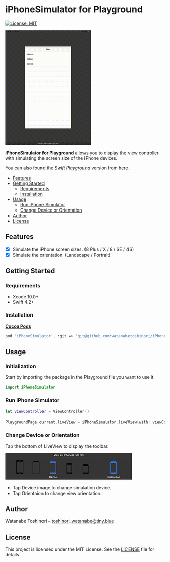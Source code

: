 # iPhoneSimulator for Playground

[![License: MIT](https://img.shields.io/badge/License-MIT-yellow.svg)](https://opensource.org/licenses/MIT)

![Preview](Preview/Preview.gif)

**iPhoneSimulator for Playground** allows you to display the view controller with simulating the screen size of the iPhone devices.

You can also found the *Swift Playground* version from [here](https://github.com/watanabetoshinori/iPhoneSimulator-for-SwiftPlaygrounds).

- [Features](#Features)
- [Getting Started](#getting-started)
    - [Requirements](#requirements)
    - [Installation](#installation)
- [Usage](#usage)
    - [Run iPhone Simulator](#run-iphone-simulator)
    - [Change Device or Orientation](#change-device-or-orientation)
- [Author](#author)
- [License](#license)

## Features
- [x] Simulate the iPhone screen sizes. (8 Plus / X / 8 / SE / 4S)
- [x] Simulate the orientation. (Landscape / Portrait)

## Getting Started

### Requirements

* Xcode 10.0+
* Swift 4.2+

### Installation

**[Cocoa Pods](https://cocoapods.org)**

```sh
pod 'iPhoneSimulator', :git => 'git@github.com:watanabetoshinori/iPhoneSimulator-for-Playground.git'
```

## Usage

### Initialization

Start by importing the package in the Playground file you want to use it.

```swift
import iPhoneSimulator
```

### Run iPhone Simulator

```swift
let viewController = ViewController()

PlaygroundPage.current.liveView = iPhoneSimulator.liveView(with: viewController)
```

### Change Device or Orientation

Tap the bottom of LiveView to display the toolbar.

![Toolbar](Preview/Toolbar.png)

* Tap Device image to change simulation device.
* Tap Orientaion to change view orientation.

## Author

Watanabe Toshinori – toshinori_watanabe@tiny.blue

## License

This project is licensed under the MIT License. See the [LICENSE](LICENSE) file for details.
